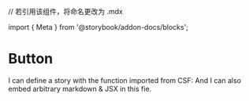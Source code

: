 // 若引用该组件，将命名更改为 .mdx

import { Meta } from '@storybook/addon-docs/blocks';

<Meta title="Component/Button 按钮/Introduction" />

# Button

I can define a story with the function imported from CSF:
And I can also embed arbitrary markdown & JSX in this fie.

